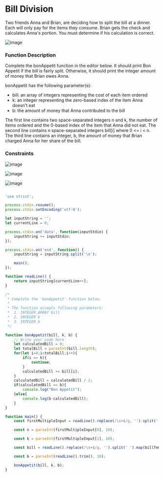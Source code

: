 # Bill Division

Two friends Anna and Brian, are deciding how to split the bill at a dinner. Each will only pay for the items they consume. Brian gets the check and calculates Anna's portion. You must determine if his calculation is correct.

![image](https://user-images.githubusercontent.com/23621801/184953539-b311b02b-6a2c-4628-869e-f133a2afd2f1.png)

### Function Description

Complete the bonAppetit function in the editor below. It should print Bon Appetit if the bill is fairly split. Otherwise, it should print the integer amount of money that Brian owes Anna.

bonAppetit has the following parameter(s):

* bill: an array of integers representing the cost of each item ordered
* k: an integer representing the zero-based index of the item Anna doesn't eat
* b: the amount of money that Anna contributed to the bill

The first line contains two space-separated integers n and k, the number of items ordered and the 0-based index of the item that Anna did not eat.
The second line contains n space-separated integers bill[i] where 0 <= i < n.
The third line contains an integer, b, the amount of money that Brian charged Anna for her share of the bill.


### Constraints

![image](https://user-images.githubusercontent.com/23621801/184953893-e8e0ecfd-94e0-4622-8e52-e716c50424c0.png)


![image](https://user-images.githubusercontent.com/23621801/184953931-b64d2d6c-5a83-4010-be6e-86878201c2cf.png)

![image](https://user-images.githubusercontent.com/23621801/184953977-33ffda0f-8713-44b7-8198-65bd0f382696.png)


```js

'use strict';

process.stdin.resume();
process.stdin.setEncoding('utf-8');

let inputString = '';
let currentLine = 0;

process.stdin.on('data', function(inputStdin) {
    inputString += inputStdin;
});

process.stdin.on('end', function() {
    inputString = inputString.split('\n');

    main();
});

function readLine() {
    return inputString[currentLine++];
}

/*
 * Complete the 'bonAppetit' function below.
 *
 * The function accepts following parameters:
 *  1. INTEGER_ARRAY bill
 *  2. INTEGER k
 *  3. INTEGER b
 */

function bonAppetit(bill, k, b) {
    // Write your code here
    let calculatedBill = 0;
    let totalBill = parseInt(bill.length);
    for(let i=0;i<totalBill;i++){    
        if(i == k){
            continue;
        }
        calculatedBill += bill[i];
    }
    calculatedBill = calculatedBill / 2;
    if(calculatedBill == b){
        console.log("Bon Appetit");
    }else{
        console.log(b-calculatedBill);
    }
}

function main() {
    const firstMultipleInput = readLine().replace(/\s+$/g, '').split(' ');

    const n = parseInt(firstMultipleInput[0], 10);

    const k = parseInt(firstMultipleInput[1], 10);

    const bill = readLine().replace(/\s+$/g, '').split(' ').map(billTemp => parseInt(billTemp, 10));

    const b = parseInt(readLine().trim(), 10);

    bonAppetit(bill, k, b);
}


```

